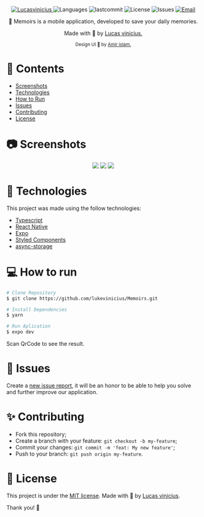 <p align="center">
   <a href="https://linkedin.com/in/lukevinicius/">
      <img alt="Lucasvinicius" src="https://img.shields.io/badge/-lukevinicius-5965e0?style=flat&logo=Linkedin&logoColor=white" />
   </a>
  <img alt="Languages" src="https://img.shields.io/github/languages/count/lukevinicius/Memoirs?color=%235963C5" />
  <img alt="lastcommit" src="https://img.shields.io/github/last-commit/lukevinicius/Memoirs?color=%235761C3" />
  <img alt="License" src="https://img.shields.io/github/license/lukevinicius/Memoirs?color=%235E69D7" />
  <img alt="Issues" src="https://img.shields.io/github/issues/lukevinicius/Memoirs?color=%235965E0">
  <a href="mailto:lucasviniciusaalves@gmail.com">
   <img alt="Email" src="https://img.shields.io/badge/-lucasviniciusaalves%40gmail.com-%23525DCB" />
  </a>
</p>

<p align="center">
  🧠 Memoirs is a mobile application, developed to save your daily memories.</a>
</p>

<div align="center">
  <p> Made with 💖 by
    <a href="https://github.com/lukevinicius">Lucas vinicius.</a>
  </p>
  <sub> Design UI 💖 by
    <a href="https://www.behance.net/amirgrafix">Amir islam.</a>
  </sub>
</div>

# 📌 Contents

* [Screenshots](#camera-screenshot)
* [Technologies](#rocket-technologies)
* [How to Run](#computer-how-to-run)
* [Issues](#bug-issues)
* [Contributing](#sparkles-issues)
* [License](#page_facing_up-license)

# :camera: Screenshots
<div align="center">
   <img src="https://mir-s3-cdn-cf.behance.net/project_modules/1400_opt_1/681940115844237.605630ddd52c9.jpg">
   <img src="https://mir-s3-cdn-cf.behance.net/project_modules/1400_opt_1/5bf07e115844237.605630ddd4587.gif">
   <img src="https://mir-s3-cdn-cf.behance.net/project_modules/1400_opt_1/8b7c0c115844237.605630ddd4b4a.jpg">
</div>

# :rocket: Technologies
This project was made using the follow technologies:

* [Typescript](https://www.typescriptlang.org/)
* [React Native](https://reactjs.org/)
* [Expo](https://expo.dev/)
* [Styled Components](https://styled-components.com/)
* [async-storage](https://docs.expo.dev/versions/latest/sdk/async-storage/)


# :computer: How to run

```bash
# Clone Repository
$ git clone https://github.com/lukevinicius/Memoirs.git
```

```bash
# Install Dependencies
$ yarn

# Run Aplication
$ expo dev
```
Scan QrCode to see the result.

# :bug: Issues

Create a <a href="https://github.com/lukevinicius/Memoirs/issues">new issue report</a>, it will be an honor to be able to help you solve and further improve our application.

# :sparkles: Contributing

- Fork this repository;
- Create a branch with your feature: `git checkout -b my-feature`;
- Commit your changes: `git commit -m 'feat: My new feature'`;
- Push to your branch: `git push origin my-feature`.

# :page_facing_up: License

This project is under the [MIT license](./LICENSE).
Made with 💖 by [Lucas vinicius](https://linkedin.com/in/lukevinicius/).

Thank you! 🌠
